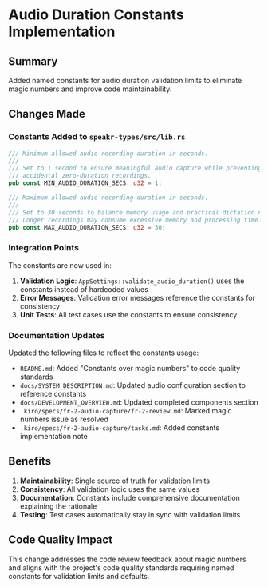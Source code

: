 # Audio Duration Constants Implementation

## Summary

Added named constants for audio duration validation limits to eliminate magic numbers and improve
code maintainability.

## Changes Made

### Constants Added to `speakr-types/src/lib.rs`

```rust
/// Minimum allowed audio recording duration in seconds.
///
/// Set to 1 second to ensure meaningful audio capture while preventing
/// accidental zero-duration recordings.
pub const MIN_AUDIO_DURATION_SECS: u32 = 1;

/// Maximum allowed audio recording duration in seconds.
///
/// Set to 30 seconds to balance memory usage and practical dictation needs.
/// Longer recordings may consume excessive memory and processing time.
pub const MAX_AUDIO_DURATION_SECS: u32 = 30;
```

### Integration Points

The constants are now used in:

1. **Validation Logic**: `AppSettings::validate_audio_duration()` uses the constants instead of
   hardcoded values
2. **Error Messages**: Validation error messages reference the constants for consistency
3. **Unit Tests**: All test cases use the constants to ensure consistency

### Documentation Updates

Updated the following files to reflect the constants usage:

- `README.md`: Added "Constants over magic numbers" to code quality standards
- `docs/SYSTEM_DESCRIPTION.md`: Updated audio configuration section to reference constants
- `docs/DEVELOPMENT_OVERVIEW.md`: Updated completed components section
- `.kiro/specs/fr-2-audio-capture/fr-2-review.md`: Marked magic numbers issue as resolved
- `.kiro/specs/fr-2-audio-capture/tasks.md`: Added constants implementation note

## Benefits

1. **Maintainability**: Single source of truth for validation limits
2. **Consistency**: All validation logic uses the same values
3. **Documentation**: Constants include comprehensive documentation explaining the rationale
4. **Testing**: Test cases automatically stay in sync with validation limits

## Code Quality Impact

This change addresses the code review feedback about magic numbers and aligns with the project's
code quality standards requiring named constants for validation limits and defaults.

